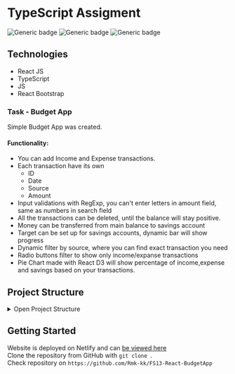 # TypeScript Assigment

![Generic badge](https://img.shields.io/badge/JS-ES5-yellow.svg)
![Generic badge](https://img.shields.io/badge/TS-v.4.9-blue.svg)
![Generic badge](https://img.shields.io/badge/React-v.18.2-navy.svg)

## Technologies

* React JS
* TypeScript
* JS
* React Bootstrap

### Task - Budget App

Simple Budget App was created. 

#### Functionality: 
* You can add Income and Expense transactions. 
* Each transaction have its own 
  * ID
  * Date 
  * Source
  * Amount
* Input validations with RegExp, you can't enter letters in amount field, same as numbers in search field
* All the transactions can be deleted, until the balance will stay positive.
* Money can be transferred from main balance to savings account
* Target can be set up for savings accounts, dynamic bar will show progress
* Dynamic filter by source, where you can find exact transaction you need
* Radio buttons filter to show only income/expanse transactions
* Pie Chart made with React D3 will show percentage of income,expense and savings based on your transactions.

## Project Structure

<details>
<summary>Open Project Structure</summary>

``` bash
├───public
│       favicon.ico
│       index.html
│
└───src
    │   index.css
    │   index.tsx
    │
    └───components
        │   types and interfaces.ts
        │
        ├───App
        │       App.css
        │       App.tsx
        │
        ├───BalanceComponent
        │       BalanceComponent.tsx
        │
        ├───Header
        │       header.css
        │       Header.tsx
        │
        ├───ModalWindow
        │       ModalWindow.tsx
        │
        ├───Pie-chart
        │       PieChart.tsx
        │
        ├───Savings-content
        │       savings-content.css
        │       SavingsContent.tsx
        │
        ├───Savings-modal
        │       SavingsModal.tsx
        │
        └───Transactions-content
                transactions-content.css
                TransactionsContent.tsx

```
</details>

## Getting Started

Website is deployed on Netlify and can [be viewed here](https://63a22eef3b696d29399fec24--whimsical-fox-89d771.netlify.app/) <br>
Clone the repository from GitHub with `git clone `. <br>
Check repository on `https://github.com/Rmk-kk/FS13-React-BudgetApp`

